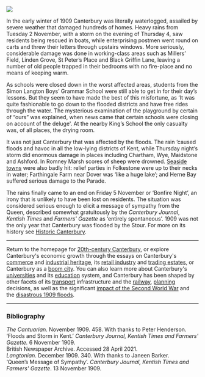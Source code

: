 <a href="https://dev.visual-essays.app"><img src="https://dev-visual-essays.netlify.app/images/ve-button.png"/></a>
<param author="Professor Carolyn Oulton" banner="https://stor.artstor.org/stor/b509124b-447a-48a4-b718-bc40372c947a" layout="vtl" title="Floods in Canterbury, 1909" ve-config/>

<param aliases="Canterbury" eid="Q29303" ve-entity/>
<param aliases="Chartham" eid="QQ2743911" ve-entity/>
<param aliases="Wye" eid="Q590063" ve-entity/>
<param aliases="Maidstone" eid="Q213180" ve-entity/>
<param aliases="Ashford" eid="Q725261" ve-entity/>
<param aliases="Romney Marsh" eid="Q1506093" ve-entity/>
<param aliases="Herne Bay" eid="Q929286" ve-entity/>

In the early winter of 1909 Canterbury was literally waterlogged, assailed by severe weather that damaged hundreds of homes. Heavy rains from Tuesday 2 November, with a storm on the evening of Thursday 4, saw residents being rescued in boats, while enterprising postmen went round on carts and threw their letters through upstairs windows. More seriously, considerable damage was done in working-class areas such as Millers’ Field, Linden Grove, St Peter’s Place and Black Griffin Lane, leaving a number of old people trapped in their bedrooms with no fire-place and no means of keeping warm.
<param attribution="Horace Spence Collection." label="St Peter's Lane" url="https://stor.artstor.org/stor/8a73b8e9-398c-46dc-8669-7fab7d348202" ve-image/>

As schools were closed down in the worst affected areas, students from the Simon Langton Boys’ Grammar School were still able to get in for their day’s lessons. But they seem to have made the best of this misfortune, as ‘It was quite fashionable to go down to the flooded districts and have free rides through the water. The mysterious examination of the playground by certain of “ours” was explained, when news came that certain schools were closing on account of the deluge'.  At the nearby King’s School the only casualty was, of all places, the drying room. 
<param attribution="Photographer unknown" label="Schools Closed sign" url="https://stor.artstor.org/stor/bf43a613-500a-415a-83d8-acef046c222d" ve-image/>

It was not just Canterbury that was affected by the floods. The rain ‘caused floods and havoc in all the low-lying districts of Kent, while Thursday night’s storm did enormous damage in places including Chartham, Wye, Maidstone and Ashford. In Romney Marsh scores of sheep were drowned. [Seaside towns]( /seascape) were also badly hit: relief parties in Folkestone were up to their necks in water; Farthingale Farm near Dover was ‘like a huge lake’; and Herne Bay suffered serious damage to the Parade.  
<param attribution="Horace Spence Collection" label="Floods at Fordwich" url="https://stor.artstor.org/stor/b509124b-447a-48a4-b718-bc40372c947a" ve-image/>

The rains finally came to an end on Friday 5 November or ‘Bonfire Night’, an irony that is unlikely to have been lost on residents. The situation was considered serious enough to elicit a message of sympathy from the Queen, described somewhat gratuitously by the _Canterbury Journal_, _Kentish Times_ and _Farmers' Gazette_ as ‘entirely spontaneous’. 1909 was not the only year that Canterbury was flooded by the Stour. For more on its history see [Historic Canterbury](http://www.machadoink.com/The%20River%20Stour.htm).
<param attribution="Horace Spence Collection" label="Causeway" url="https://stor.artstor.org/stor/521f0909-d812-46b8-84f5-49c0328aba76" ve-image/>

***

Return to the homepage for [20th-century Canterbury](/canterbury/20c-canterbury-home), or explore Canterbury's economic growth through the essays on Canterbury's [commerce](/canterbury/20c-canterbury-commerce) and [industrial heritage](/canterbury/20c-canterbury-industrial), its [retail industry](/canterbury/20c-canterbury-retail-store) and [trading estates](/canterbury/20c-canterbury-trading-estates), or Canterbury as a [boom city](/canterbury/20c-canterbury-boom-city). You can also learn more about Canterbury's [universities](/canterbury/20c-canterbury-universities) and its [education](/canterbury/20c-canterbury-education) system, and Canterbury has been shaped by other facets of its [transport](/canterbury/20c-canterbury-transport) infrastructure and the [railway](/canterbury/20c-canterbury-railway), [planning](/canterbury/20c-canterbury-planning) decisions, as well as the significant [impact of the Second World War](/canterbury/20c-canterbury-ww2) and the [disastrous 1909 floods](/canterbury/20c-canterbury-floods).
<param ve-image-v2 manifest="https://iiif.juncture-digital.org/wc:Canterbury_Cathedral_-_Portal_Nave_Cross-spire.jpeg/manifest.json"> 

***

### Bibliography
_The Cantuarian_. November 1909. 458. With thanks to Peter Henderson.
‘Floods and Storm in Kent.’ _Canterbury Journal, Kentish Times and Farmers' Gazette._ 6 November 1909.   
British Newspaper Archive. Accessed 28 April 2021.   
_Langtonian_. December 1909. 340. With thanks to Janeen Barker.  
‘Queen’s Message of Sympathy’. _Canterbury Journal, Kentish Times and Farmers' Gazette_. 13 November 1909.   
<param attribution="Horace Spence Collection" label="Floods, Canterbury, 1909" url="https://stor.artstor.org/stor/a0bf9873-f3f9-4f74-99c8-a392e6ea8e47" ve-image/>
